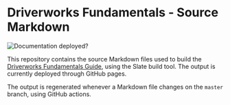 # Driverworks Fundamentals - Source Markdown

![Documentation deployed?][image-1]

This repository contains the source Markdown files used to build the [Driverworks Fundamentals Guide][1], using the Slate build tool.
The output is currently deployed through GitHub pages.

The output is regenerated whenever a Markdown file changes on the `master` branch, using GitHub actions.

[1]: https://snap-one.github.io/docs-driverworks-fundamentals/#introduction

[image-1]: https://github.com/snap-one/docs-driverworks-fundamentals/workflows/Build%20and%20deploy/badge.svg
